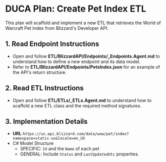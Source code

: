 # DUCA Plan: Create Pet Index ETL
This plan will scaffold and implement a new ETL that retrieves the World of Warcraft Pet Index from Blizzard's Developer API.

## 1. Read Endpoint Instructions
- Open and follow **ETL/BlizzardAPI/Endpoints/_Endpoints.Agent.md** to understand how to define a new endpoint and its data model.
- Refer to **ETL/BlizzardAPI/Endpoints/PetsIndex.json** for an example of the API's return structure.

## 2. Read ETL Instructions
- Open and follow **ETL/ETLs/_ETLs.Agent.md** to understand how to scaffold a new ETL class and the required method signatures.

## 3. Implementation Details
- **URL** `https://us.api.blizzard.com/data/wow/pet/index?namespace=static-us&locale=en_US`
- C# Model Structure   
   - SPECIFIC: `Id` and the `Name` of each pet
   - GENERAL: Include `Status` and `LastUpdatedUtc` properties.
